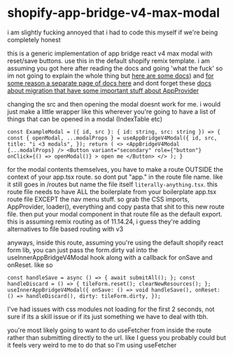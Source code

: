 # shopify-app-bridge-v4-max-modal
i am slightly fucking annoyed that i had to code this myself if we're being completely honest

this is a generic implementation of app bridge react v4 max modal with reset/save buttons. use this in the default shopify remix template. i am assuming you got here after reading the docs and going 'what the fuck' so im not going to explain the whole thing but [here are some docs](https://shopify.dev/docs/api/app-bridge/using-modals-in-your-app)) and [for some reason a separate page of docs here](https://shopify.dev/docs/api/app-bridge-library/react-components/modal-component) and dont forget these [docs about migration that have some important stuff about AppProvider](https://shopify.dev/docs/api/app-bridge/migration-guide) 

changing the src and then opening the modal doesnt work for me. i would just make a little wrapper like this wherever you're going to have a list of things that can be opened in a modal (IndexTable etc)

``const ExampleModal = ({ id, src }: { id: string, src: string }) => {
    const { openModal, ...modalProps } = useAppBridgeV4Modal({
        id,
        src,
        title: "i <3 modals",
    });
    return (
        <>
            <AppBridgeV4Modal {...modalProps} />
            <Button
                variant="secondary"
                role={"button"}
                onClick={() => openModal()}
            >
                open me
            </Button>
        </>
    );
}``

for the modal contents themselves, you have to make a route OUTSIDE the context of your app.tsx route. so dont put "app." in the route file name. like it still goes in /routes but name the file itself `literally-anything.tsx`.  this route file needs to have ALL the boilerplate from your boilerplate app.tsx route file EXCEPT the nav menu stuff. so grab the CSS imports, AppProvider, loader(), everything and copy pasta that shit to this new route file. then put your modal component in that route file as the default export. this is assuming remix routing as of 11.14.24, i guess they're adding alternatives to file based routing with v3

anyways, inside this route, assuming you're using the default shopify react form lib, you can just pass the form.dirty val into the useInnerAppBridgeV4Modal hook along with a callback for onSave and onReset. like so

``const handleSave = async () => {
        await submitAll();
    };
    const handleDiscard = () => {
        tileForm.reset();
        clearNewResources();
    };
    useInnerAppBridgeV4Modal({
        onSave: () => void handleSave(),
        onReset: () => handleDiscard(),
        dirty: tileForm.dirty,
    });``

I've had issues with css modules not loading for the first 2 seconds, not sure if its a skill issue or if its just something we have to deal with tbh.

you're most likely going to want to do useFetcher from inside the route rather than submitting directly to the url. like I guess you probably could but it feels very weird to me to do that so I'm using useFetcher
    
